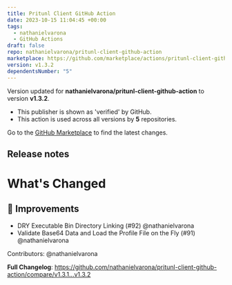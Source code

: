 ```yaml
---
title: Pritunl Client GitHub Action
date: 2023-10-15 11:04:45 +00:00
tags:
  - nathanielvarona
  - GitHub Actions
draft: false
repo: nathanielvarona/pritunl-client-github-action
marketplace: https://github.com/marketplace/actions/pritunl-client-github-action
version: v1.3.2
dependentsNumber: "5"
---
```



Version updated for **nathanielvarona/pritunl-client-github-action** to version **v1.3.2**.
- This publisher is shown as 'verified' by GitHub.
- This action is used across all versions by **5** repositories.

Go to the [GitHub Marketplace](https://github.com/marketplace/actions/pritunl-client-github-action) to find the latest changes.

## Release notes

# What's Changed

## 🧩 Improvements

* DRY Executable Bin Directory Linking (#92) @nathanielvarona
* Validate Base64 Data and Load the Profile File on the Fly (#91) @nathanielvarona

Contributors: @nathanielvarona

**Full Changelog**: https://github.com/nathanielvarona/pritunl-client-github-action/compare/v1.3.1...v1.3.2

